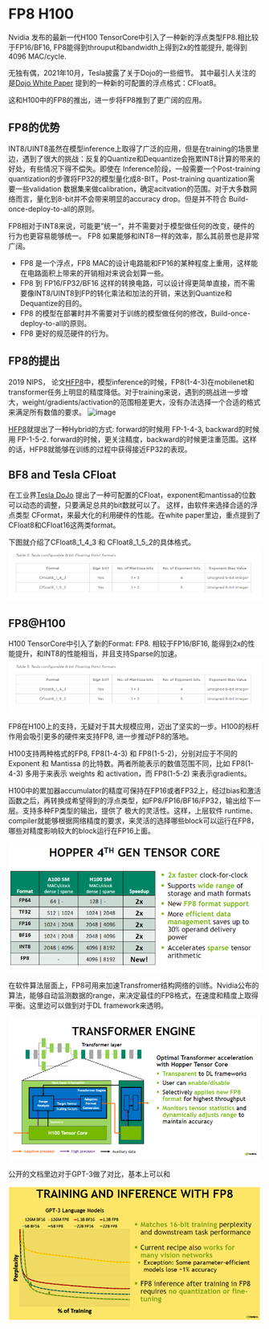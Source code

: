 # FP8 H100 

Nvidia 发布的最新一代H100 TensorCore中引入了一种新的浮点类型FP8.相比较于FP16/BF16, FP8能得到throuput和bandwidth上得到2x的性能提升, 能得到4096 MAC/cycle.

无独有偶，2021年10月，Tesla披露了关于Dojo的一些细节。 其中最引人关注的是[Dojo White Paper](https://tesla-cdn.thron.com/static/SBY4B9_tesla-dojo-technology_OPNZ0M.pdf?xseo=&response-content-disposition=inline%3Bfilename%3D%22tesla-dojo-technology.pdf%22)
提到的一种新的可配置的浮点格式：CFloat8。

这和H100中的FP8的推出，进一步将FP8推到了更广阔的应用。

## FP8的优势

INT8/UINT8虽然在模型inference上取得了广泛的应用，但是在training的场景里边，遇到了很大的挑战：反复的Quantize和Dequantize会拖累INT8计算的带来的好处，有些情况下得不偿失。即使在
Inference阶段，一般需要一个Post-training quantization的步骤将FP32的模型量化成8-BIT。Post-training quantization需要一些validation 数据集来做calibration，确定acitvation的范围。对于大多数网络而言，量化到8-bit并不会带来明显的accuracy drop。但是并不符合 Build-once-deploy-to-all的原则。

FP8相对于INT8来说，可能更”统一“，并不需要对于模型做任何的改变，硬件的行为也更容易能够统一。 FP8 如果能够和INT8一样的效率，那么其前景也是非常广阔。

* FP8 是一个浮点，FP8 MAC的设计电路能和FP16的某种程度上重用，这样能在电路面积上带来的开销相对来说会划算一些。
* FP8 到 FP16/FP32/BF16 这样的转换电路，可以设计得更简单直接，而不需要像INT8/UINT8到FP的转化乘法和加法的开销，来达到Quantize和Dequantize的目的。
* FP8 的模型在部署时并不需要对于训练的模型做任何的修改，Build-once-deploy-to-all的原则。
* FP8 更好的规范硬件的行为。
  
## FP8的提出

2019 NIPS， 论文[HFP8](https://proceedings.neurips.cc/paper/2019/file/65fc9fb4897a89789352e211ca2d398f-Paper.pdf )中，模型inference的时候，FP8(1-4-3)在mobilenet和transformer任务上明显的精度降低。对于training来说，遇到的挑战进一步增大，weight/gradients/activation的范围相差更大，没有办法选择一个合适的格式来满足所有数值的要求。
![image](./assets/005_FP8.PNG)

[HFP8](https://proceedings.neurips.cc/paper/2019/file/65fc9fb4897a89789352e211ca2d398f-Paper.pdf )就提出了一种Hybrid的方式: forward的时候用 FP-1-4-3, backward的时候用 FP-1-5-2. forward的时候，更关注精度，backward的时候更注重范围。这样的话，HFP8就能够在训练的过程中获得接近FP32的表现。

## BF8 and Tesla CFloat

在工业界[Tesla DoJo](https://tesla-cdn.thron.com/static/SBY4B9_tesla-dojo-technology_OPNZ0M.pdf?xseo=&response-content-disposition=inline%3Bfilename%3D%22tesla-dojo-technology.pdf%22) 提出了一种可配置的CFloat，exponent和mantissa的位数可以动态的调整，只要满足总共的bit数就可以了。 这样，由软件来选择合适的浮点类型
CFormat，来最大化的利用硬件的性能。在white paper里边，重点提到了CFloat8和CFloat16这两类format。

下图就介绍了CFloat8_1_4_3 和 CFloat8_1_5_2的具体格式。
![image](../006_CFloat_MSFP/assets/007_CF8.PNG)


## FP8@H100 
H100 TensorCore中引入了新的Format: FP8. 相较于FP16/BF16, 能得到2x的性能提升，和INT8的性能相当，并且支持Sparse的加速。
![image](../006_CFloat_MSFP/assets/007_CF8.PNG)

FP8在H100上的支持，无疑对于其大规模应用，迈出了坚实的一步。H100的标杆作用会吸引更多的硬件来支持FP8, 进一步推动FP8的落地。

H100支持两种格式的FP8, FP8(1-4-3) 和 FP8(1-5-2)，分别对应于不同的 Exponent 和 Mantissa 的比特数。两者所能表示的数值范围不同，比如 FP8(1-4-3) 多用于来表示 weights 和 activation，而 FP8(1-5-2) 来表示gradients。

H100中的累加器accumulator的精度可保持在FP16或者FP32上，经过bias和激活函数之后，再转换成希望得到的浮点类型，如FP8/FP16/BF16/FP32，输出给下一层。支持多种FP类型的输出，提供了
极大的灵活性。这样，上层软件 runtime、compiler就能够根据网络精度的要求，来灵活的选择哪些block可以运行在FP8，哪些对精度影响较大的block运行在FP16上面。

![image](./assets/01_FP8_H100.PNG)

在软件算法层面上，FP8可用来加速Transfromer结构网络的训练。Nvidia公布的算法，能够自动监测数据的range，来决定最佳的FP8格式，在速度和精度上取得平衡。这里边可以做到对于DL framework来透明。

![image](./assets/03_FP8_Transformer.PNG)

公开的文档里边对于GPT-3做了对比，基本上可以和

![image](./assets/04_FP8_GPT.PNG)








